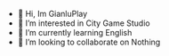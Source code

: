 - 👋 Hi, Im GianluPlay
- 👀 I’m interested in City Game Studio
- 🌱 I’m currently learning English
- 💞️ I’m looking to collaborate on Nothing

<!---
EngineFeaturesOfficial/EngineFeaturesOfficial is a ✨ special ✨ repository because its `README.md` (this file) appears on your GitHub profile.
You can click the Preview link to take a look at your changes.
--->
